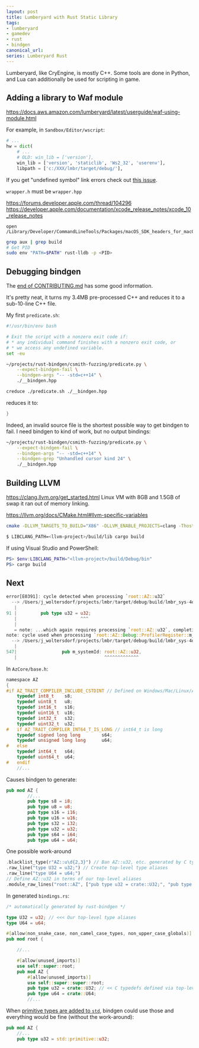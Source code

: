 ```yaml
---
layout: post
title: Lumberyard with Rust Static Library
tags:
- lumberyard
- gamedev
- rust
- bindgen
canonical_url: 
series: Lumberyard Rust
---
```


Lumberyard, like CryEngine, is mostly C++.  Some tools are done in Python, and Lua can additionally be used for scripting in game.

## Adding a library to Waf module

https://docs.aws.amazon.com/lumberyard/latest/userguide/waf-using-module.html

For example, in `Sandbox/Editor/wscript`:
```python
# ...
hw = dict(
    # ...
    # OLD: win_lib = ['version'],
    win_lib = ['version', 'staticlib', 'Ws2_32', 'userenv'],
    libpath = ['c:/XXX/lmbr/target/debug/'],
```

If you get "undefined symbol" link errors check out [this issue](https://github.com/rust-lang/rust/issues/52892).

`wrapper.h` must be `wrapper.hpp`

https://forums.developer.apple.com/thread/104296
https://developer.apple.com/documentation/xcode_release_notes/xcode_10_release_notes
```
open /Library/Developer/CommandLineTools/Packages/macOS_SDK_headers_for_macOS_10.14.pkg
```

```sh
grep aux | grep build
# Get PID
sudo env "PATH=$PATH" rust-lldb -p <PID>
```


## Debugging bindgen

The [end of CONTRIBUTING.md](https://github.com/rust-lang/rust-bindgen/blob/master/CONTRIBUTING.md#debug-logging) has some good information.


It's pretty neat, it turns my 3.4MB pre-processed C++ and reduces it to a sub-10-line C++ file.

My first `predicate.sh`:
```sh
#!/usr/bin/env bash

# Exit the script with a nonzero exit code if:
# * any individual command finishes with a nonzero exit code, or
# * we access any undefined variable.
set -eu

~/projects/rust-bindgen/csmith-fuzzing/predicate.py \
    --expect-bindgen-fail \
    --bindgen-args "-- -std=c++14" \
    ./__bindgen.hpp
```

```sh
creduce ./predicate.sh ./__bindgen.hpp
```
reduces it to:
```c
}
```

Indeed, an invalid source file is the shortest possible way to get bindgen to fail.  I need bindgen to kind of work, but no output bindings:

```sh
~/projects/rust-bindgen/csmith-fuzzing/predicate.py \
    --expect-bindgen-fail \
    --bindgen-args "-- -std=c++14" \
    --bindgen-grep "Unhandled cursor kind 24" \
    ./__bindgen.hpp
```

## Building LLVM

https://clang.llvm.org/get_started.html
Linux VM with 8GB and 1.5GB of swap it ran out of memory linking.

https://llvm.org/docs/CMake.html#llvm-specific-variables
```bash
cmake -DLLVM_TARGETS_TO_BUILD="X86" -DLLVM_ENABLE_PROJECTS=clang -Thost=x64 ../llvm
```

```bash
$ LIBCLANG_PATH=<llvm-project>/build/lib cargo build
```
If using Visual Studio and PowerShell:
```powershell
PS> $env:LIBCLANG_PATH="<llvm-project>/build/Debug/bin"
PS> cargo build
```

## Next

```rust
error[E0391]: cycle detected when processing `root::AZ::u32`
  --> /Users/j_woltersdorf/projects/lmbr/target/debug/build/lmbr_sys-4d14e371f0340e58/out/bindings.rs:91:24
   |
91 |         pub type u32 = u32;
   |                        ^^^
   |
   = note: ...which again requires processing `root::AZ::u32`, completing the cycle
note: cycle used when processing `root::AZ::Debug::ProfilerRegister::m_systemId`
  --> /Users/j_woltersdorf/projects/lmbr/target/debug/build/lmbr_sys-4d14e371f0340e58/out/bindings.rs:547:33
   |
547|                 pub m_systemId: root::AZ::u32,
   |                                 ^^^^^^^^^^^^^
```

In `AzCore/base.h`:
```c
namespace AZ
{
#if AZ_TRAIT_COMPILER_INCLUDE_CSTDINT // Defined on Windows/Mac/Linux/Android
    typedef int8_t    s8;
    typedef uint8_t   u8;
    typedef int16_t   s16;
    typedef uint16_t  u16;
    typedef int32_t   s32;
    typedef uint32_t  u32;
#   if AZ_TRAIT_COMPILER_INT64_T_IS_LONG // int64_t is long
    typedef signed long long        s64;
    typedef unsigned long long      u64;
#   else
    typedef int64_t   s64;
    typedef uint64_t  u64;
#   endif
    //...
```
Causes bindgen to generate:
```rust
pub mod AZ {
        //...
        pub type s8 = i8;
        pub type u8 = u8;
        pub type s16 = i16;
        pub type u16 = u16;
        pub type s32 = i32;
        pub type u32 = u32;
        pub type s64 = i64;
        pub type u64 = u64;
```

One possible work-around
```rust
.blacklist_type(r"AZ::u\d{2,3}") // Ban AZ::u32, etc. generated by C typedefs
.raw_line("type U32 = u32;") // Create top-level type aliases
.raw_line("type U64 = u64;")
// Define AZ::u32 in terms of our top-level aliases
.module_raw_lines("root::AZ", ["pub type u32 = crate::U32;", "pub type u64 = crate::U64;"].iter().map(|s| *s))
```


In generated `bindings.rs`:
```rust
/* automatically generated by rust-bindgen */

type U32 = u32; // <<< Our top-level type aliases
type U64 = u64;

#[allow(non_snake_case, non_camel_case_types, non_upper_case_globals)]
pub mod root {

    //...

    #[allow(unused_imports)]
    use self::super::root;
    pub mod AZ {
        #[allow(unused_imports)]
        use self::super::super::root;
        pub type u32 = crate::U32; // << C typedefs defined via top-level aliases
        pub type u64 = crate::U64;
        //...
```

When [primitive types are added to `std`](https://github.com/rust-lang/rust/issues/44865), bindgen could use those and everything would be fine (without the work-around):
```rust
pub mod AZ {
    //...
    pub type u32 = std::primitive::u32;
```
